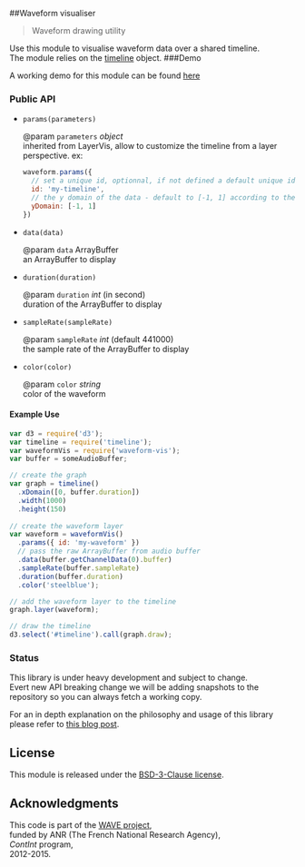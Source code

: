##Waveform visualiser

> Waveform drawing utility

Use this module to visualise waveform data over a shared timeline.  
The module relies on the [timeline](https://github.com/Ircam-RnD/timeLine) object.
###Demo

A working demo for this module can be found [here](https://github.com/Ircam-RnD/waveform-vis)

### Public API

* `params(parameters)`

  @param `parameters` _object_  
  inherited from LayerVis, allow to customize the timeline from a layer perspective. ex:  

  ```javascript
  waveform.params({
    // set a unique id, optionnal, if not defined a default unique id is generated
    id: 'my-timeline',
    // the y domain of the data - default to [-1, 1] according to the domain of an audio buffer 
    yDomain: [-1, 1]
  })
  ```

* `data(data)`

  @param `data` ArrayBuffer  
  an ArrayBuffer to display

* `duration(duration)`

  @param `duration` _int_ (in second)  
  duration of the ArrayBuffer to display

* `sampleRate(sampleRate)`

  @param `sampleRate` _int_ (default 441000)  
  the sample rate of the ArrayBuffer to display

* `color(color)`

  @param `color` _string_  
  color of the waveform


#### Example Use

```javascript
var d3 = require('d3');
var timeline = require('timeline');
var waveformVis = require('waveform-vis');
var buffer = someAudioBuffer;

// create the graph
var graph = timeline()
  .xDomain([0, buffer.duration])
  .width(1000)
  .height(150)
  
// create the waveform layer
var waveform = waveformVis()
  .params({ id: 'my-waveform' })
  // pass the raw ArrayBuffer from audio buffer
  .data(buffer.getChannelData(0).buffer)
  .sampleRate(buffer.sampleRate)
  .duration(buffer.duration)
  .color('steelblue');

// add the waveform layer to the timeline
graph.layer(waveform);

// draw the timeline
d3.select('#timeline').call(graph.draw);
```

### Status

This library is under heavy development and subject to change.  
Evert new API breaking change we will be adding snapshots to the repository so you can always fetch a working copy.

For an in depth  explanation on the philosophy and usage of this library please refer to [this blog post](http://wave.ircam.fr/publications/visual-tools/).
## License
This module is released under the [BSD-3-Clause license](http://opensource.org/licenses/BSD-3-Clause).
## Acknowledgments
This code is part of the [WAVE project](http://wave.ircam.fr),  
funded by ANR (The French National Research Agency),  
_ContInt_ program,  
2012-2015.